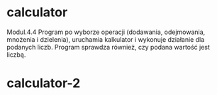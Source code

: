 # calculator
Modul.4.4
Program po wyborze operacji (dodawania, odejmowania, mnożenia i dzielenia), uruchamia kalkulator i wykonuje działanie dla podanych liczb.
Program sprawdza również, czy podana wartość jest liczbą.
# calculator-2
